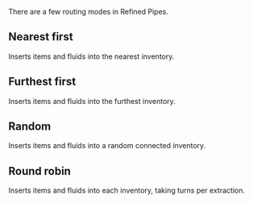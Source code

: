 There are a few routing modes in Refined Pipes.

## Nearest first
Inserts items and fluids into the nearest inventory.

## Furthest first
Inserts items and fluids into the furthest inventory.

## Random
Inserts items and fluids into a random connected inventory.

## Round robin
Inserts items and fluids into each inventory, taking turns per extraction.